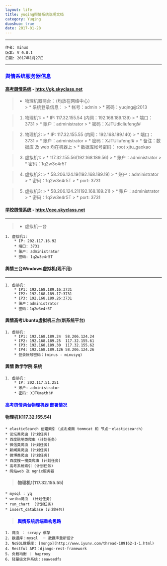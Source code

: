 ```yaml
---
layout: life
title: yuqing舆情系统说明文档
category: Yuqing
duoshuo: true
date: 2017-01-28
---
```


******

	作者: minus
	版本: V 0.0.1
	日期: 2017年1月27日

<!-- more -->

*******

### **<font color="blue">舆情系统服务器信息</font>**

#### [高考舆情系统](http://gk.skyclass.net) - http://gk.skyclass.net

> * 物理机器两台：（均放在网络中心）	
    > * 系统登录信息：
    > * 帐号：admin
    > * 密码：yuqing@2013
	
> 1. 物理机1:
    > * IP: 117.32.155.54 (内网：192.168.189.139) 
    > * 端口：3731
    > * 账户：administrator
    > * 密码：XJTUdlcliufeng!#
	
> 2. 物理机2:
    > * IP: 117.32.155.55 (内网：192.168.189.140)
    > * 端口：3731
    > * 账户：administrator
    > * 密码：XJTUliufeng!#
    > * 备注：数据库 及 web 均在机器上
    > * 数据库帐号密码： root  xjtu_gaokao
	
> 3. 虚拟机1:
    > * 117.32.155.56(192.168.189.56)
    > * 账户：administrator
    > * 密码：1q2w3e4r5T
	
> 4. 虚拟机2: 
    > * 58.206.124.19(192.168.189.19)
    > * 账户：administrator
    > * 密码：1q2w3e4r5T
    > * port: 3731
	
> 5. 虚拟机3:
    > * 58.206.124.21(192.168.189.21)
    > * 账户：administrator
    > * 密码：1q2w3e4r5T
    > * port: 3731


#### [学校舆情系统](http://cee.skyclass.net) - http://cee.skyclass.net
___

> * 虚拟机一台
```
1. 虚拟机1:
	* IP: 202.117.16.92
	* 端口: 3731
	* 账户: administrator
	* 密码: 1q2w3e4r5T

```
#### 舆情三台Windows虚拟机(现不用)
___
```
1. 虚拟机:
	* IP1: 192.168.189.16:3731
	* IP2: 192.168.189.17:3731
	* IP3: 192.168.189.26:3731
	* 账户：administrator
	* 密码：1q2w3e4r5T
```

#### 舆情高考Ubuntu虚拟机三台(新系统平台)

>
```
1. 虚拟机:
	* IP1: 192.168.189.24  58.206.124.24
	* IP2: 192.168.189.25  117.32.155.61
	* IP3: 192.168.189.30  117.32.155.62
	* IP4: 192.168.189.126 58.206.124.26
	* 登录帐号密码：(minus - minusyq)
```	
#### 舆情 数学学院 系统
>
```
1. 虚拟机：
	* IP: 202.117.51.251
	* 账户: administrator
	* 密码: XJTUmath!#
```

#### <font color="blue">高考舆情两台物理机器 部署情况</font>
>
#### 物理机1(117.32.155.54)
	* elasticSearch 创建索引 (点击桌面 tommcat 和 节点－elasticsearch)
	* 论坛类爬虫 (计划任务)
	* 百度贴吧类爬虫 (计划任务)
	* 微信类爬虫 (计划任务)
	* 新闻类爬虫 (计划任务)
	* 微博类爬虫 (计划任务)
	* 百度搜一搜类爬虫 (计划任务)
	* 高考系统索引 (计划任务)
	* 网站web 及 ngnix服务器

> #### 物理机1(117.32.155.55)
	* mysql : yq
	* weibo爬虫  (计划任务)
	* run_chart  (计划任务)
	* insert_database (计划任务)
	
	
> #### <font color="blue">舆情系统后端重构思路</font>
```
1. 爬虫 ： scrapy 框架
2. 数据库：mysql  － 数据库重新设计
3. NoSQL数据库: [mongo](http://www.iyunv.com/thread-189162-1-1.html)
4. Restful API：django-rest-framework
5. 负载均衡 ： haproxy
6. 轻量级文件系统：seaweedfs
```
